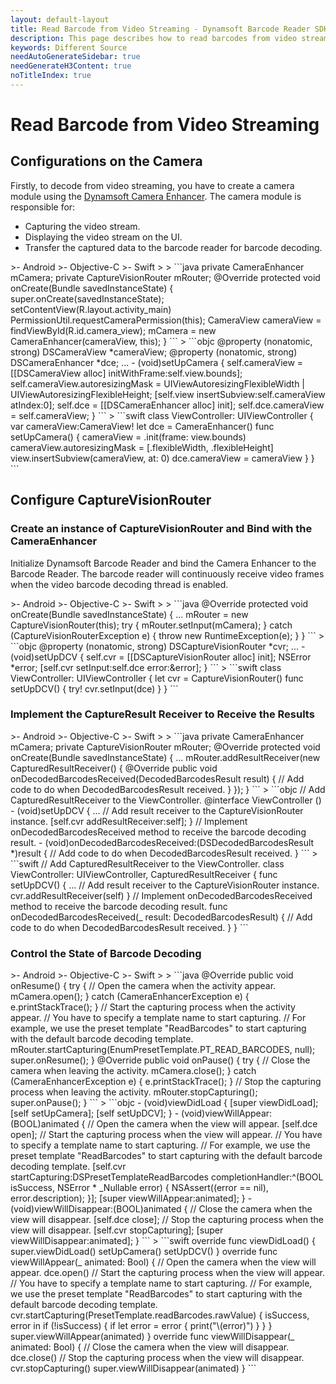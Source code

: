 ```yaml
---
layout: default-layout
title: Read Barcode from Video Streaming - Dynamsoft Barcode Reader SDK
description: This page describes how to read barcodes from video streaming in Dynamsoft Barcode Reader SDK.
keywords: Different Source
needAutoGenerateSidebar: true
needGenerateH3Content: true
noTitleIndex: true
---
```


# Read Barcode from Video Streaming

## Configurations on the Camera

Firstly, to decode from video streaming, you have to create a camera module using the [Dynamsoft Camera Enhancer](https://www.dynamsoft.com/camera-enhancer/docs/introduction/?ver=latest). The camera module is responsible for:

- Capturing the video stream.
- Displaying the video stream on the UI.
- Transfer the captured data to the barcode reader for barcode decoding.

<div class="sample-code-prefix template2"></div>
   >- Android
   >- Objective-C
   >- Swift
   >
>
```java
private CameraEnhancer mCamera;
private CaptureVisionRouter mRouter;
@Override
protected void onCreate(Bundle savedInstanceState) {
   super.onCreate(savedInstanceState);
   setContentView(R.layout.activity_main)
   PermissionUtil.requestCameraPermission(this);
   CameraView cameraView = findViewById(R.id.camera_view);
   mCamera = new CameraEnhancer(cameraView, this);
}
```
>
```objc
@property (nonatomic, strong) DSCameraView *cameraView;
@property (nonatomic, strong) DSCameraEnhancer *dce;
...
- (void)setUpCamera {
   self.cameraView = [[DSCameraView alloc] initWithFrame:self.view.bounds];
   self.cameraView.autoresizingMask = UIViewAutoresizingFlexibleWidth | UIViewAutoresizingFlexibleHeight;
   [self.view insertSubview:self.cameraView atIndex:0];
   self.dce = [[DSCameraEnhancer alloc] init];
   self.dce.cameraView = self.cameraView;
}
```
>
```swift
class ViewController: UIViewController {
   var cameraView:CameraView!
   let dce = CameraEnhancer()
   func setUpCamera() {
      cameraView = .init(frame: view.bounds)
      cameraView.autoresizingMask = [.flexibleWidth, .flexibleHeight]
      view.insertSubview(cameraView, at: 0)
      dce.cameraView = cameraView
   }
}
```

## Configure CaptureVisionRouter

### Create an instance of CaptureVisionRouter and Bind with the CameraEnhancer

Initialize Dynamsoft Barcode Reader and bind the Camera Enhancer to the Barcode Reader. The barcode reader will continuously receive video frames when the video barcode decoding thread is enabled.

<div class="sample-code-prefix template2"></div>
   >- Android
   >- Objective-C
   >- Swift
   >
>
```java
@Override
protected void onCreate(Bundle savedInstanceState) {
   ...
   mRouter = new CaptureVisionRouter(this);
   try {
      mRouter.setInput(mCamera);
   } catch (CaptureVisionRouterException e) {
      throw new RuntimeException(e);
   }
}
```
>
```objc
@property (nonatomic, strong) DSCaptureVisionRouter *cvr;
...
- (void)setUpDCV {
   self.cvr = [[DSCaptureVisionRouter alloc] init];
   NSError *error;
   [self.cvr setInput:self.dce error:&error];
}
```
>
```swift
class ViewController: UIViewController {
   let cvr = CaptureVisionRouter()
   func setUpDCV() {
      try! cvr.setInput(dce)
   }
}
```

### Implement the CaptureResult Receiver to Receive the Results

<div class="sample-code-prefix template2"></div>
   >- Android
   >- Objective-C
   >- Swift
   >
>
```java
private CameraEnhancer mCamera;
private CaptureVisionRouter mRouter;
@Override
protected void onCreate(Bundle savedInstanceState) {
   ...
   mRouter.addResultReceiver(new CapturedResultReceiver() {
      @Override
      public void onDecodedBarcodesReceived(DecodedBarcodesResult result) {
         // Add code to do when DecodedBarcodesResult received.
      }
   });
}
```
>
```objc
// Add CapturedResultReceiver to the ViewController.
@interface ViewController () <DSCapturedResultReceiver>
- (void)setUpDCV {
   ...
   // Add result receiver to the CaptureVisionRouter instance.
   [self.cvr addResultReceiver:self];
}
// Implement onDecodedBarcodesReceived method to receive the barcode decoding result.
- (void)onDecodedBarcodesReceived:(DSDecodedBarcodesResult *)result {
   // Add code to do when DecodedBarcodesResult received.
}
```
>
```swift
// Add CapturedResultReceiver to the ViewController.
class ViewController: UIViewController, CapturedResultReceiver {
   func setUpDCV() {
      ...
      // Add result receiver to the CaptureVisionRouter instance.
      cvr.addResultReceiver(self)
   }
   // Implement onDecodedBarcodesReceived method to receive the barcode decoding result.
   func onDecodedBarcodesReceived(_ result: DecodedBarcodesResult) {
      // Add code to do when DecodedBarcodesResult received.
   }
}
```

### Control the State of Barcode Decoding

<div class="sample-code-prefix template2"></div>
   >- Android
   >- Objective-C
   >- Swift
   >
>
```java
@Override
public void onResume() {
   try {
      // Open the camera when the activity appear.
      mCamera.open();
   } catch (CameraEnhancerException e) {
      e.printStackTrace();
   }
   // Start the capturing process when the activity appear.
   // You have to specify a template name to start capturing.
   // For example, we use the preset template "ReadBarcodes" to start capturing with the default barcode decoding template.
   mRouter.startCapturing(EnumPresetTemplate.PT_READ_BARCODES, null);
   super.onResume();
}
@Override
public void onPause() {
   try {
      // Close the camera when leaving the activity.
      mCamera.close();
   } catch (CameraEnhancerException e) {
      e.printStackTrace();
   }
   // Stop the capturing process when leaving the activity.
   mRouter.stopCapturing();
   super.onPause();
}
```
>
```objc
- (void)viewDidLoad {
   [super viewDidLoad];
   [self setUpCamera];
   [self setUpDCV];
}
- (void)viewWillAppear:(BOOL)animated {
   // Open the camera when the view will appear.
   [self.dce open];
   // Start the capturing process when the view will appear.
   // You have to specify a template name to start capturing.
   // For example, we use the preset template "ReadBarcodes" to start capturing with the default barcode decoding template.
   [self.cvr startCapturing:DSPresetTemplateReadBarcodes completionHandler:^(BOOL isSuccess, NSError * _Nullable error) {
      NSAssert((error == nil), error.description);
   }];
   [super viewWillAppear:animated];
}
- (void)viewWillDisappear:(BOOL)animated {
   // Close the camera when the view will disappear.
   [self.dce close];
   // Stop the capturing process when the view will disappear.
   [self.cvr stopCapturing];
   [super viewWillDisappear:animated];
}
```
>
```swift
override func viewDidLoad() {
   super.viewDidLoad()
   setUpCamera()
   setUpDCV()
}
override func viewWillAppear(_ animated: Bool) {
   // Open the camera when the view will appear.
   dce.open()
   // Start the capturing process when the view will appear.
   // You have to specify a template name to start capturing.
   // For example, we use the preset template "ReadBarcodes" to start capturing with the default barcode decoding template.
   cvr.startCapturing(PresetTemplate.readBarcodes.rawValue) { isSuccess, error in
      if (!isSuccess) {
         if let error = error {
             print("\(error)")
         }
      }
   }
   super.viewWillAppear(animated)
}
override func viewWillDisappear(_ animated: Bool) {
   // Close the camera when the view will disappear.
   dce.close()
   // Stop the capturing process when the view will disappear.
   cvr.stopCapturing()
   super.viewWillDisappear(animated)
}
```
